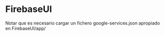 # FirebaseUI

Notar que es necesario cargar un fichero google-services.json apropiado en FirebaseUI/app/
